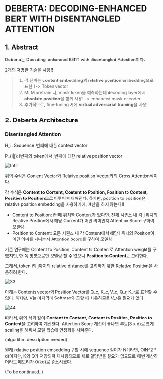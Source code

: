 # DEBERTA: DECODING-ENHANCED BERT WITH DISENTANGLED ATTENTION

## 1. Abstract

Deberta는 Decoding-enhanced BERT with disentangled Attention이다.

2개의 저명한 기술을 사용!!

> 1. 각 단어는 **content embedding과 relative position embedding**으로 표현!! -> Token vector
> 2. MLM pretrain 시, mask token을 예측하는데 decoding layer에서 **absolute position**을 함께 사용! -> enhanced mask decoder
> 3. 추가적으로, fine-tuning 시에 **virtual adversarial training**을 사용!

## 2. Deberta Architecture

### Disentangled Attention

H_i: Sequence i번째에 대한 context vector

P_{i|j}: i번째의 token에서 j번째에 대한 relative position vector

![tntlr](https://user-images.githubusercontent.com/59636424/159870581-91e910e5-c857-4f13-9f37-5ec6f3c3c97d.PNG)

위의 수식은 Content Vector와 Relative position Vector와의 Cross Attention식이다.

각 수식은 **Content to Content, Content to Position, Position to Content, Position to Position**으로 이루어져 더해진다. 하지만, position to position은 relative position embedding을 사용하기에, 계산을 하지 않는다!!

* Content to Position: i번째 위치한 Content가 있다면, 전체 시퀀스 내 각 j 위치의 Relative Position에서 해당 Content가 어떤 의미인지 Attention Score 구하여 모델링
* Position to Content: 모든 시퀀스 내 각 Content에서 해당 i 위치의 Position이 어떤 의미를 지니는지 Attention Score를 구하여 모델링


기존 연구에는 Content to Position, Content to Content로 Attention weight를 구했지만, 한 쪽 방향으로만 모델링 할 수 없으니 **Position to Content**도 고려한다.

그래서, token i와 j까지의 relative distance를 고려하기 위한 Relative Position을 사용하려 한다.

![33](https://user-images.githubusercontent.com/59636424/159897449-607cff4f-2994-4b64-974d-91dc69110d75.PNG)

아래는 Contents vector와 Position Vector를 Q_c, K_c, V_c, Q_r, K_r로 표현할 수 있다. 하지만, V는 마지막에 Softmax와 곱할 때 사용하므로 V_r은 필요가 없다.

![44](https://user-images.githubusercontent.com/59636424/159897467-5a78870a-9432-42c8-9cb7-04ccb819bbe8.PNG)

따라서, 위의 식과 같이 **Content to Content, Content to Position, Position to Content**을 고려하여 계산한다. Attention Score 계산이 끝나면 루트(3 x d)로 크게 scaling을 해줘서 모델 학습에 안정화를 시켜준다.


(algorithm description needed)

원래 relative position embedding 구할 시에 sequence 길이가 N이라면, O(N^2 * d)이지만, K와 Q가 저장되어 재사용되므로 새로 할당받을 필요가 없으므로 매번 계산하더라도 메모리가 O(kd)로 감소시켰다.

(To be continued..)




